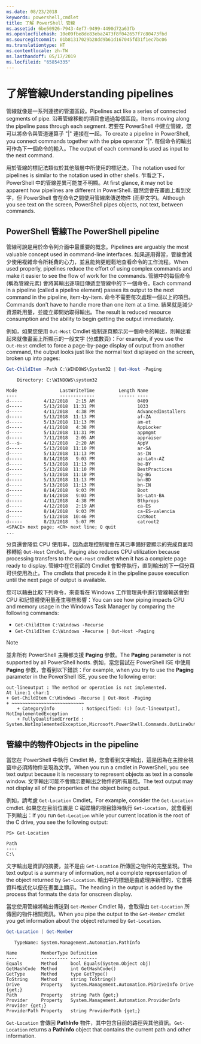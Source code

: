 ```yaml
---
ms.date: 08/23/2018
keywords: powershell,cmdlet
title: 了解 PowerShell 管線
ms.assetid: 6be50926-7943-4ef7-9499-4490d72a63fb
ms.openlocfilehash: 10e09fbe8de83eba2473f8f042657f7c80473fbd
ms.sourcegitcommit: 01b81317029b28dd9b61d167045fd31f1ec7bc06
ms.translationtype: HT
ms.contentlocale: zh-TW
ms.lasthandoff: 05/17/2019
ms.locfileid: "65854335"
---
```

# <a name="understanding-pipelines"></a><span data-ttu-id="3919c-103">了解管線</span><span class="sxs-lookup"><span data-stu-id="3919c-103">Understanding pipelines</span></span>

<span data-ttu-id="3919c-104">管線就像是一系列連接的管道區段。</span><span class="sxs-lookup"><span data-stu-id="3919c-104">Pipelines act like a series of connected segments of pipe.</span></span> <span data-ttu-id="3919c-105">沿著管線移動的項目會通過每個區段。</span><span class="sxs-lookup"><span data-stu-id="3919c-105">Items moving along the pipeline pass through each segment.</span></span> <span data-ttu-id="3919c-106">若要在 PowerShell 中建立管線，您可以將命令與管道運算子 "|" 連接在一起。</span><span class="sxs-lookup"><span data-stu-id="3919c-106">To create a pipeline in PowerShell, you connect commands together with the pipe operator "|".</span></span> <span data-ttu-id="3919c-107">每個命令的輸出可作為下一個命令的輸入。</span><span class="sxs-lookup"><span data-stu-id="3919c-107">The output of each command is used as input to the next command.</span></span>

<span data-ttu-id="3919c-108">用於管線的標記法類似於其他殼層中所使用的標記法。</span><span class="sxs-lookup"><span data-stu-id="3919c-108">The notation used for pipelines is similar to the notation used in other shells.</span></span> <span data-ttu-id="3919c-109">乍看之下，PowerShell 中的管線差異可能並不明顯。</span><span class="sxs-lookup"><span data-stu-id="3919c-109">At first glance, it may not be apparent how pipelines are different in PowerShell.</span></span> <span data-ttu-id="3919c-110">雖然您會在畫面上看到文字，但 PowerShell 會在命令之間使用管線來傳送物件 (而非文字)。</span><span class="sxs-lookup"><span data-stu-id="3919c-110">Although you see text on the screen, PowerShell pipes objects, not text, between commands.</span></span>

## <a name="the-powershell-pipeline"></a><span data-ttu-id="3919c-111">PowerShell 管線</span><span class="sxs-lookup"><span data-stu-id="3919c-111">The PowerShell pipeline</span></span>

<span data-ttu-id="3919c-112">管線可說是用於命令列介面中最重要的概念。</span><span class="sxs-lookup"><span data-stu-id="3919c-112">Pipelines are arguably the most valuable concept used in command-line interfaces.</span></span> <span data-ttu-id="3919c-113">如果運用得當，管線會減少使用複雜命令所耗費的心力，並且能夠更輕鬆地查看命令的工作流程。</span><span class="sxs-lookup"><span data-stu-id="3919c-113">When used properly, pipelines reduce the effort of using complex commands and make it easier to see the flow of work for the commands.</span></span> <span data-ttu-id="3919c-114">管線中的每個命令 (稱為管線元素) 會將其輸出逐項目傳遞至管線中的下一個命令。</span><span class="sxs-lookup"><span data-stu-id="3919c-114">Each command in a pipeline (called a pipeline element) passes its output to the next command in the pipeline, item-by-item.</span></span> <span data-ttu-id="3919c-115">命令不需要每次處理一個以上的項目。</span><span class="sxs-lookup"><span data-stu-id="3919c-115">Commands don't have to handle more than one item at a time.</span></span> <span data-ttu-id="3919c-116">結果就是減少資源耗用量，並能立即開始取得輸出。</span><span class="sxs-lookup"><span data-stu-id="3919c-116">The result is reduced resource consumption and the ability to begin getting the output immediately.</span></span>

<span data-ttu-id="3919c-117">例如，如果您使用 `Out-Host` Cmdlet 強制逐頁顯示另一個命令的輸出，則輸出看起來就像畫面上所顯示的一般文字 (分成數頁)：</span><span class="sxs-lookup"><span data-stu-id="3919c-117">For example, if you use the `Out-Host` cmdlet to force a page-by-page display of output from another command, the output looks just like the normal text displayed on the screen, broken up into pages:</span></span>

```powershell
Get-ChildItem -Path C:\WINDOWS\System32 | Out-Host -Paging
```

```Output
    Directory: C:\WINDOWS\system32

Mode                LastWriteTime         Length Name
----                -------------         ------ ----
d-----        4/12/2018   2:15 AM                0409
d-----        5/13/2018  11:31 PM                1033
d-----        4/11/2018   4:38 PM                AdvancedInstallers
d-----        5/13/2018  11:13 PM                af-ZA
d-----        5/13/2018  11:13 PM                am-et
d-----        4/11/2018   4:38 PM                AppLocker
d-----        5/13/2018  11:31 PM                appmgmt
d-----        7/11/2018   2:05 AM                appraiser
d---s-        4/12/2018   2:20 AM                AppV
d-----        5/13/2018  11:10 PM                ar-SA
d-----        5/13/2018  11:13 PM                as-IN
d-----        8/14/2018   9:03 PM                az-Latn-AZ
d-----        5/13/2018  11:13 PM                be-BY
d-----        5/13/2018  11:10 PM                BestPractices
d-----        5/13/2018  11:10 PM                bg-BG
d-----        5/13/2018  11:13 PM                bn-BD
d-----        5/13/2018  11:13 PM                bn-IN
d-----        8/14/2018   9:03 PM                Boot
d-----        8/14/2018   9:03 PM                bs-Latn-BA
d-----        4/11/2018   4:38 PM                Bthprops
d-----        4/12/2018   2:19 AM                ca-ES
d-----        8/14/2018   9:03 PM                ca-ES-valencia
d-----        5/13/2018  10:46 PM                CatRoot
d-----        8/23/2018   5:07 PM                catroot2
<SPACE> next page; <CR> next line; Q quit
...
```

<span data-ttu-id="3919c-118">分頁還會降低 CPU 使用率，因為處理控制權會在其已準備好要顯示的完成頁面時移轉給 `Out-Host` Cmdlet。</span><span class="sxs-lookup"><span data-stu-id="3919c-118">Paging also reduces CPU utilization because processing transfers to the `Out-Host` cmdlet when it has a complete page ready to display.</span></span> <span data-ttu-id="3919c-119">管線中在它前面的 Cmdlet 會暫停執行，直到輸出的下一個分頁可供使用為止。</span><span class="sxs-lookup"><span data-stu-id="3919c-119">The cmdlets that precede it in the pipeline pause execution until the next page of output is available.</span></span>

<span data-ttu-id="3919c-120">您可以藉由比較下列命令，來查看在 Windows 工作管理員中進行管線輸送會對 CPU 和記憶體使用量產生哪些影響：</span><span class="sxs-lookup"><span data-stu-id="3919c-120">You can see how piping impacts CPU and memory usage in the Windows Task Manager by comparing the following commands:</span></span>

- `Get-ChildItem C:\Windows -Recurse`
- `Get-ChildItem C:\Windows -Recurse | Out-Host -Paging`

> [!NOTE]
> <span data-ttu-id="3919c-121">並非所有 PowerShell 主機都支援 **Paging** 參數。</span><span class="sxs-lookup"><span data-stu-id="3919c-121">The **Paging** parameter is not supported by all PowerShell hosts.</span></span> <span data-ttu-id="3919c-122">例如，當您嘗試在 PowerShell ISE 中使用 **Paging** 參數，會看到以下錯誤：</span><span class="sxs-lookup"><span data-stu-id="3919c-122">For example, when you try to use the **Paging** parameter in the PowerShell ISE, you see the following error:</span></span>
>
> ```Output
> out-lineoutput : The method or operation is not implemented.
> At line:1 char:1
> + Get-ChildItem C:\Windows -Recurse | Out-Host -Paging
> + ~~~~~~~~~~~~~~~~~~~~~~~~~~~
>     + CategoryInfo          : NotSpecified: (:) [out-lineoutput], NotImplementedException
>     + FullyQualifiedErrorId : System.NotImplementedException,Microsoft.PowerShell.Commands.OutLineOutputCommand
> ```

## <a name="objects-in-the-pipeline"></a><span data-ttu-id="3919c-123">管線中的物件</span><span class="sxs-lookup"><span data-stu-id="3919c-123">Objects in the pipeline</span></span>

<span data-ttu-id="3919c-124">當您在 PowerShell 中執行 Cmdlet 時，您會看到文字輸出，這是因為在主控台視窗中必須將物件呈現為文字。</span><span class="sxs-lookup"><span data-stu-id="3919c-124">When you run a cmdlet in PowerShell, you see text output because it is necessary to represent objects as text in a console window.</span></span> <span data-ttu-id="3919c-125">文字輸出可能不會顯示要輸出之物件的所有屬性。</span><span class="sxs-lookup"><span data-stu-id="3919c-125">The text output may not display all of the properties of the object being output.</span></span>

<span data-ttu-id="3919c-126">例如，請考慮 `Get-Location` Cmdlet。</span><span class="sxs-lookup"><span data-stu-id="3919c-126">For example, consider the `Get-Location` cmdlet.</span></span> <span data-ttu-id="3919c-127">如果您在目前位置是 C 磁碟機的根目錄時執行 `Get-Location`，就會看到下列輸出：</span><span class="sxs-lookup"><span data-stu-id="3919c-127">If you run `Get-Location` while your current location is the root of the C drive, you see the following output:</span></span>

```
PS> Get-Location

Path
----
C:\
```

<span data-ttu-id="3919c-128">文字輸出是資訊的摘要，並不是由 `Get-Location` 所傳回之物件的完整呈現。</span><span class="sxs-lookup"><span data-stu-id="3919c-128">The text output is a summary of information, not a complete representation of the object returned by `Get-Location`.</span></span> <span data-ttu-id="3919c-129">輸出中的標題是由處理序新增的，它會將資料格式化以便在畫面上顯示。</span><span class="sxs-lookup"><span data-stu-id="3919c-129">The heading in the output is added by the process that formats the data for onscreen display.</span></span>

<span data-ttu-id="3919c-130">當您使用管線將輸出傳送到 `Get-Member` Cmdlet 時，會取得由 `Get-Location` 所傳回的物件相關資訊。</span><span class="sxs-lookup"><span data-stu-id="3919c-130">When you pipe the output to the `Get-Member` cmdlet you get information about the object returned by `Get-Location`.</span></span>

```powershell
Get-Location | Get-Member
```

```Output
   TypeName: System.Management.Automation.PathInfo

Name         MemberType Definition
----         ---------- ----------
Equals       Method     bool Equals(System.Object obj)
GetHashCode  Method     int GetHashCode()
GetType      Method     type GetType()
ToString     Method     string ToString()
Drive        Property   System.Management.Automation.PSDriveInfo Drive {get;}
Path         Property   string Path {get;}
Provider     Property   System.Management.Automation.ProviderInfo Provider {get;}
ProviderPath Property   string ProviderPath {get;}
```

<span data-ttu-id="3919c-131">`Get-Location` 會傳回 **PathInfo** 物件，其中包含目前的路徑與其他資訊。</span><span class="sxs-lookup"><span data-stu-id="3919c-131">`Get-Location` returns a **PathInfo** object that contains the current path and other information.</span></span>
